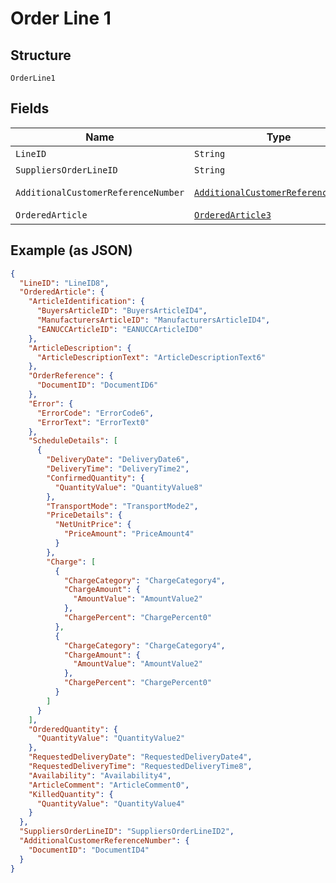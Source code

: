 
# Order Line 1

## Structure

`OrderLine1`

## Fields

| Name | Type | Tags | Description | Getter | Setter |
|  --- | --- | --- | --- | --- | --- |
| `LineID` | `String` | Required | - | String getLineID() | setLineID(String lineID) |
| `SuppliersOrderLineID` | `String` | Optional | - | String getSuppliersOrderLineID() | setSuppliersOrderLineID(String suppliersOrderLineID) |
| `AdditionalCustomerReferenceNumber` | [`AdditionalCustomerReferenceNumber`](../../doc/models/additional-customer-reference-number.md) | Optional | - | AdditionalCustomerReferenceNumber getAdditionalCustomerReferenceNumber() | setAdditionalCustomerReferenceNumber(AdditionalCustomerReferenceNumber additionalCustomerReferenceNumber) |
| `OrderedArticle` | [`OrderedArticle3`](../../doc/models/ordered-article-3.md) | Required | - | OrderedArticle3 getOrderedArticle() | setOrderedArticle(OrderedArticle3 orderedArticle) |

## Example (as JSON)

```json
{
  "LineID": "LineID8",
  "OrderedArticle": {
    "ArticleIdentification": {
      "BuyersArticleID": "BuyersArticleID4",
      "ManufacturersArticleID": "ManufacturersArticleID4",
      "EANUCCArticleID": "EANUCCArticleID0"
    },
    "ArticleDescription": {
      "ArticleDescriptionText": "ArticleDescriptionText6"
    },
    "OrderReference": {
      "DocumentID": "DocumentID6"
    },
    "Error": {
      "ErrorCode": "ErrorCode6",
      "ErrorText": "ErrorText0"
    },
    "ScheduleDetails": [
      {
        "DeliveryDate": "DeliveryDate6",
        "DeliveryTime": "DeliveryTime2",
        "ConfirmedQuantity": {
          "QuantityValue": "QuantityValue8"
        },
        "TransportMode": "TransportMode2",
        "PriceDetails": {
          "NetUnitPrice": {
            "PriceAmount": "PriceAmount4"
          }
        },
        "Charge": [
          {
            "ChargeCategory": "ChargeCategory4",
            "ChargeAmount": {
              "AmountValue": "AmountValue2"
            },
            "ChargePercent": "ChargePercent0"
          },
          {
            "ChargeCategory": "ChargeCategory4",
            "ChargeAmount": {
              "AmountValue": "AmountValue2"
            },
            "ChargePercent": "ChargePercent0"
          }
        ]
      }
    ],
    "OrderedQuantity": {
      "QuantityValue": "QuantityValue2"
    },
    "RequestedDeliveryDate": "RequestedDeliveryDate4",
    "RequestedDeliveryTime": "RequestedDeliveryTime8",
    "Availability": "Availability4",
    "ArticleComment": "ArticleComment0",
    "KilledQuantity": {
      "QuantityValue": "QuantityValue4"
    }
  },
  "SuppliersOrderLineID": "SuppliersOrderLineID2",
  "AdditionalCustomerReferenceNumber": {
    "DocumentID": "DocumentID4"
  }
}
```

